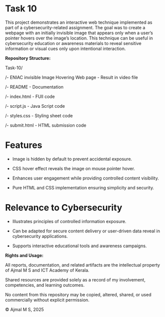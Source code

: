 # Task 10

This project demonstrates an interactive web technique implemented as part of a cybersecurity-related assignment. The goal was to create a webpage with an initially invisible image that appears only when a user’s pointer hovers over the image’s location. This technique can be useful in cybersecurity education or awareness materials to reveal sensitive information or visual cues only upon intentional interaction.

**Repository Structure:**

Task-10/

/- ENIAC invisible Image Hovering Web page - Result in video file

/- README - Documentation

/- index.html - FUll code

/- script.js - Java Script code

/- styles.css - Styling sheet code

/- submit.html - HTML submission code

# Features

- Image is hidden by default to prevent accidental exposure.

- CSS hover effect reveals the image on mouse pointer hover.

- Enhances user engagement while providing controlled content visibility.

- Pure HTML and CSS implementation ensuring simplicity and security.

# Relevance to Cybersecurity

- Illustrates principles of controlled information exposure.

- Can be adapted for secure content delivery or user-driven data reveal in cybersecurity applications.

- Supports interactive educational tools and awareness campaigns.

**Rights and Usage:**

All reports, documentation, and related artifacts are the intellectual property of Ajmal M S and ICT Academy of Kerala.

Shared resources are provided solely as a record of my involvement, competencies, and learning outcomes.

No content from this repository may be copied, altered, shared, or used commercially without explicit permission.

© Ajmal M S, 2025
